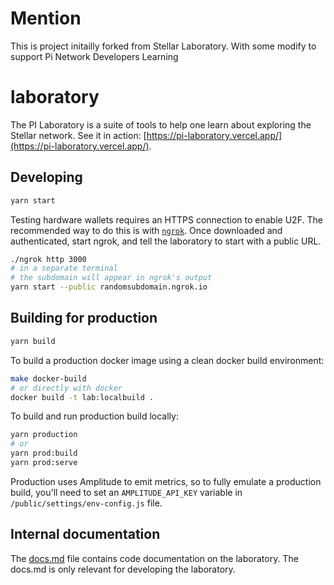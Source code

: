 # Mention

This is project initailly forked from Stellar Laboratory.
With some modify to support Pi Network Developers Learning

# laboratory

The PI Laboratory is a suite of tools to help one learn about exploring the
Stellar network. See it in action:
[https://pi-laboratory.vercel.app/](https://pi-laboratory.vercel.app/).

## Developing

```sh
yarn start
```

Testing hardware wallets requires an HTTPS connection to enable U2F. The
recommended way to do this is with [`ngrok`](https://ngrok.com/). Once
downloaded and authenticated, start ngrok, and tell the laboratory to start with
a public URL.

```bash
./ngrok http 3000
# in a separate terminal
# the subdomain will appear in ngrok's output
yarn start --public randomsubdomain.ngrok.io
```

## Building for production

```sh
yarn build
```

To build a production docker image using a clean docker build environment:

```sh
make docker-build
# or directly with docker
docker build -t lab:localbuild .
```

To build and run production build locally:

```sh
yarn production
# or
yarn prod:build
yarn prod:serve
```

Production uses Amplitude to emit metrics, so to fully emulate a production build, you'll need to set an `AMPLITUDE_API_KEY` variable in `/public/settings/env-config.js` file.

## Internal documentation

The [docs.md](./docs.md) file contains code documentation on the laboratory. The
docs.md is only relevant for developing the laboratory.
